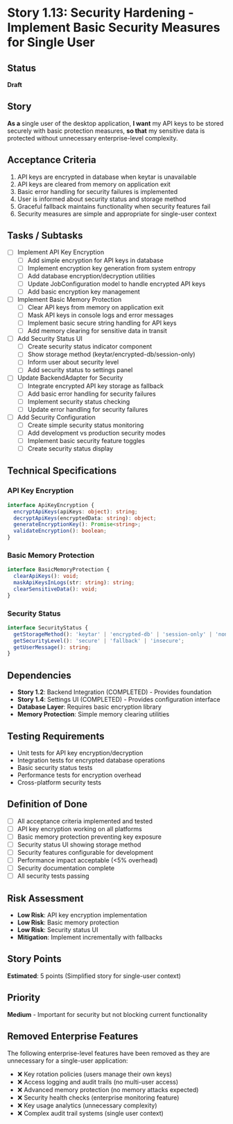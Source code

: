 # Story 1.13: Security Hardening - Implement Basic Security Measures for Single User

## Status
**Draft**

## Story
**As a** single user of the desktop application,
**I want** my API keys to be stored securely with basic protection measures,
**so that** my sensitive data is protected without unnecessary enterprise-level complexity.

## Acceptance Criteria
1. API keys are encrypted in database when keytar is unavailable
2. API keys are cleared from memory on application exit
3. Basic error handling for security failures is implemented
4. User is informed about security status and storage method
5. Graceful fallback maintains functionality when security features fail
6. Security measures are simple and appropriate for single-user context

## Tasks / Subtasks
- [ ] Implement API Key Encryption
  - [ ] Add simple encryption for API keys in database
  - [ ] Implement encryption key generation from system entropy
  - [ ] Add database encryption/decryption utilities
  - [ ] Update JobConfiguration model to handle encrypted API keys
  - [ ] Add basic encryption key management

- [ ] Implement Basic Memory Protection
  - [ ] Clear API keys from memory on application exit
  - [ ] Mask API keys in console logs and error messages
  - [ ] Implement basic secure string handling for API keys
  - [ ] Add memory clearing for sensitive data in transit

- [ ] Add Security Status UI
  - [ ] Create security status indicator component
  - [ ] Show storage method (keytar/encrypted-db/session-only)
  - [ ] Inform user about security level
  - [ ] Add security status to settings panel

- [ ] Update BackendAdapter for Security
  - [ ] Integrate encrypted API key storage as fallback
  - [ ] Add basic error handling for security failures
  - [ ] Implement security status checking
  - [ ] Update error handling for security failures

- [ ] Add Security Configuration
  - [ ] Create simple security status monitoring
  - [ ] Add development vs production security modes
  - [ ] Implement basic security feature toggles
  - [ ] Create security status display

## Technical Specifications

### API Key Encryption
```typescript
interface ApiKeyEncryption {
  encryptApiKeys(apiKeys: object): string;
  decryptApiKeys(encryptedData: string): object;
  generateEncryptionKey(): Promise<string>;
  validateEncryption(): boolean;
}
```

### Basic Memory Protection
```typescript
interface BasicMemoryProtection {
  clearApiKeys(): void;
  maskApiKeysInLogs(str: string): string;
  clearSensitiveData(): void;
}
```

### Security Status
```typescript
interface SecurityStatus {
  getStorageMethod(): 'keytar' | 'encrypted-db' | 'session-only' | 'none';
  getSecurityLevel(): 'secure' | 'fallback' | 'insecure';
  getUserMessage(): string;
}
```

## Dependencies
- **Story 1.2**: Backend Integration (COMPLETED) - Provides foundation
- **Story 1.4**: Settings UI (COMPLETED) - Provides configuration interface
- **Database Layer**: Requires basic encryption library
- **Memory Protection**: Simple memory clearing utilities

## Testing Requirements
- Unit tests for API key encryption/decryption
- Integration tests for encrypted database operations
- Basic security status tests
- Performance tests for encryption overhead
- Cross-platform security tests

## Definition of Done
- [ ] All acceptance criteria implemented and tested
- [ ] API key encryption working on all platforms
- [ ] Basic memory protection preventing key exposure
- [ ] Security status UI showing storage method
- [ ] Security features configurable for development
- [ ] Performance impact acceptable (<5% overhead)
- [ ] Security documentation complete
- [ ] All security tests passing

## Risk Assessment
- **Low Risk**: API key encryption implementation
- **Low Risk**: Basic memory protection
- **Low Risk**: Security status UI
- **Mitigation**: Implement incrementally with fallbacks

## Story Points
**Estimated**: 5 points (Simplified story for single-user context)

## Priority
**Medium** - Important for security but not blocking current functionality

## Removed Enterprise Features
The following enterprise-level features have been removed as they are unnecessary for a single-user application:
- ❌ Key rotation policies (users manage their own keys)
- ❌ Access logging and audit trails (no multi-user access)
- ❌ Advanced memory protection (no memory attacks expected)
- ❌ Security health checks (enterprise monitoring feature)
- ❌ Key usage analytics (unnecessary complexity)
- ❌ Complex audit trail systems (single user context)
